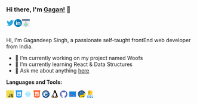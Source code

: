 ### Hi there, I'm [Gagan!](https://gagan7.me) 👋

<a href="https://twitter.com/Gag19144758">
  <img align="left" alt="Gagan | Twitter" width="21px" src="https://raw.githubusercontent.com/gagandeep7/gagandeep7/master/twitter.svg" />
</a>
<a href="https://www.linkedin.com/in/gagandeep-singh-109a8a153/">
  <img align="left" alt="Linkedin" width="21px" src="https://raw.githubusercontent.com/gagandeep7/gagandeep7/master/linkedin.svg" />
</a>
<a href="https://gagan7.me">
  <img align="left" alt="Portfolio" width="21px" src="https://raw.githubusercontent.com/gagandeep7/gagandeep7/master/portfolio.svg" />
</a>

<br />
<br />

Hi, I'm Gagandeep Singh, a passionate self-taught frontEnd web developer from India.

- 🔭 I’m currently working on my project named Woofs
- 🌱 I’m currently learning React & Data Structures
- 💬 Ask me about anything [here](https://github.com/gagandeep7/gagandeep7/issues)

**Languages and Tools:**

<code><img height="20" src="https://raw.githubusercontent.com/github/explore/80688e429a7d4ef2fca1e82350fe8e3517d3494d/topics/javascript/javascript.png"></code>
<code><img height="20" src="https://raw.githubusercontent.com/gagandeep7/gagandeep7/master  /css.svg"></code>
<code><img height="20" src="https://raw.githubusercontent.com/github/explore/80688e429a7d4ef2fca1e82350fe8e3517d3494d/topics/react/react.png"></code>
<code><img height="20" src="https://raw.githubusercontent.com/gagandeep7/gagandeep7/master/html.svg"></code>
<code><img height="20" src="https://raw.githubusercontent.com/gagandeep7/gagandeep7/master/c++.svg"></code>
<code><img height="20" src="https://raw.githubusercontent.com/gagandeep7/gagandeep7/master/linux.svg"></code>
<code><img height="20" src="https://raw.githubusercontent.com/gagandeep7/gagandeep7/master/github.svg"></code>
<code><img height="20" src="https://raw.githubusercontent.com/gagandeep7/gagandeep7/master/cli.svg"></code>
<code><img height="20" src="https://raw.githubusercontent.com/gagandeep7/gagandeep7/master/python.svg"></code>
<code><img height="20" src="https://raw.githubusercontent.com/gagandeep7/gagandeep7/master/sql.svg"></code>
